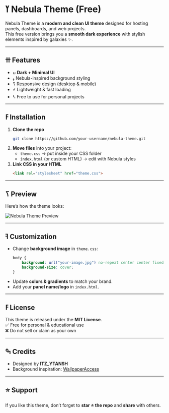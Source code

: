 # ߌ Nebula Theme (Free)

Nebula Theme is a **modern and clean UI theme** designed for hosting panels, dashboards, and web projects.  
This free version brings you a **smooth dark experience** with stylish elements inspired by galaxies ✨.

---

## ߚ Features
- ߎ **Dark + Minimal UI**
- ߪ Nebula-inspired background styling
- ߖ️ Responsive design (desktop & mobile)
- ⚡ Lightweight & fast loading
- ߆ Free to use for personal projects

---

## ߓ Installation

1. **Clone the repo**
   ```bash
   git clone https://github.com/your-username/nebula-theme.git
   ```
2. **Move files** into your project:
   - `theme.css` → put inside your CSS folder  
   - `index.html` (or custom HTML) → edit with Nebula styles
3. **Link CSS in your HTML**
   ```html
   <link rel="stylesheet" href="theme.css">
   ```

---

## ߖ️ Preview
Here’s how the theme looks:

![Nebula Theme Preview](https://wallpaperaccess.com/full/37446.jpg)

---

## ߔ Customization
- Change **background image** in `theme.css`:
  ```css
  body {
      background: url("your-image.jpg") no-repeat center center fixed;
      background-size: cover;
  }
  ```
- Update **colors & gradients** to match your brand.
- Add your **panel name/logo** in `index.html`.

---

## ߓ License
This theme is released under the **MIT License**.  
✅ Free for personal & educational use  
❌ Do not sell or claim as your own  

---

## ߒ Credits
- Designed by **ITZ_YTANSH**
- Background inspiration: [WallpaperAccess](https://wallpaperaccess.com/full/37446.jpg)

---

## ⭐ Support
If you like this theme, don’t forget to **star ⭐ the repo** and **share** with others.  
